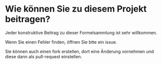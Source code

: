 # Wie können Sie zu diesem Projekt beitragen?

Jeder konstruktive Beitrag zu dieser Formelsammlung ist sehr willkommen. 

Wenn Sie einen Fehler finden, öffnen Sie btte ein issue.

Sie können auch einen fork erstellen, dort eine Änderung vornehmen und diese dann als pull-request einstellen.
